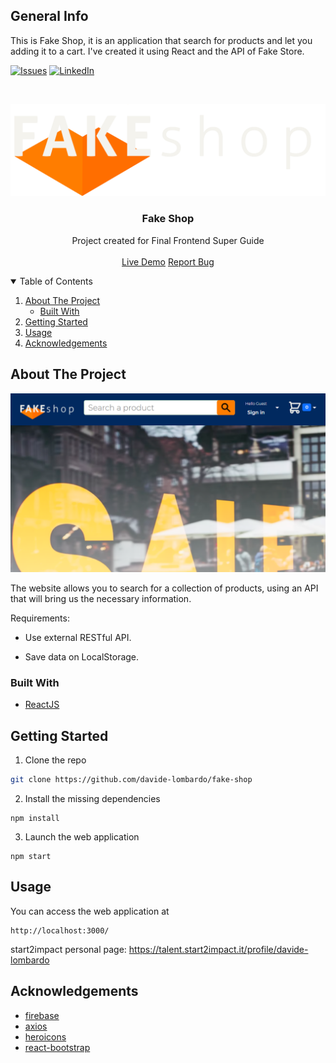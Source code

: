
## General Info
This is Fake Shop, it is an application that search for products and let you adding it to a cart. I've created it using React and the API of Fake Store.

[![Issues][issues-shield]][issues-url]
[![LinkedIn][linkedin-shield]][linkedin-url]

<!-- PROJECT LOGO -->
<br />
<p align="center">
  <a href="https://e-app-8e18f.web.app/">
    <img src="/logo.png" alt="Screenshot">
  </a>

  <h3 align="center">Fake Shop</h3>

  <p align="center">
    Project created for Final Frontend Super Guide
    <br />
    <br />
    <a href='https://e-app-8e18f.web.app/'>Live Demo</a>
    <a href="https://github.com/davide-lombardo/fake-shop/issues">Report Bug</a>
  </p>
</p>

<!-- TABLE OF CONTENTS -->
<details open="open">
  <summary>Table of Contents</summary>
  <ol>
    <li>
      <a href="#about-the-project">About The Project</a>
      <ul>
        <li><a href="#built-with">Built With</a></li>
      </ul>
    </li>
    <li><a href="#getting-started">Getting Started</a></li>
    <li><a href="#usage">Usage</a></li>
    <li><a href="#acknowledgements">Acknowledgements</a></li>
  </ol>
</details>

<!-- ABOUT THE PROJECT -->

## About The Project

[![Website Screenshot][product-screenshot]]()

The website allows you to search for a collection of products, using an API that will bring us the necessary information.

Requirements:

- Use external RESTful API.

- Save data on LocalStorage.


### Built With

- [ReactJS](https://reactjs.org/)

<!-- GETTING STARTED -->

## Getting Started

1. Clone the repo

```sh
git clone https://github.com/davide-lombardo/fake-shop
```

2. Install the missing dependencies

```npm
npm install
```

3. Launch the web application

```npm
npm start
```

<!-- USAGE -->

## Usage

You can access the web application at

```url
http://localhost:3000/
```

start2impact personal page: https://talent.start2impact.it/profile/davide-lombardo

<!-- ACKNOWLEDGEMENTS -->

## Acknowledgements
- [firebase](https://github.com/firebase/)
- [axios](https://github.com/axios/axios)
- [heroicons](https://github.com/tailwindlabs/heroicons)
- [react-bootstrap](https://github.com/react-bootstrap/react-bootstrap)


<!-- MARKDOWN LINKS & IMAGES -->
<!-- https://www.markdownguide.org/basic-syntax/#reference-style-links -->

[issues-shield]: https://img.shields.io/github.com/davide-lombardo/fake-shop/repo.svg?style=for-the-badge
[issues-url]: https://github.com/davide-lombardo/fake-shop/issues
[linkedin-shield]: https://img.shields.io/badge/-LinkedIn-black.svg?style=for-the-badge&logo=linkedin&colorB=555
[linkedin-url]: https://www.linkedin.com/in/davide-lombardo-profile/
[product-screenshot]: /screenshot.png
